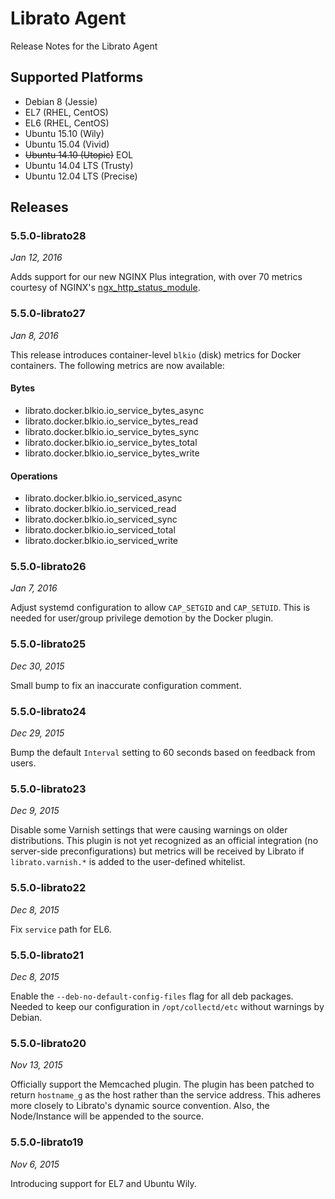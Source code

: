 # Librato Agent

Release Notes for the Librato Agent

## Supported Platforms

* Debian 8 (Jessie)
* EL7 (RHEL, CentOS)
* EL6 (RHEL, CentOS)
* Ubuntu 15.10 (Wily)
* Ubuntu 15.04 (Vivid)
* ~~Ubuntu 14.10 (Utopic)~~ EOL
* Ubuntu 14.04 LTS (Trusty)
* Ubuntu 12.04 LTS (Precise)

## Releases

### 5.5.0-librato28

_Jan 12, 2016_

Adds support for our new NGINX Plus integration, with over 70 metrics courtesy of NGINX's [ngx_http_status_module](http://nginx.org/en/docs/http/ngx_http_status_module.html).

### 5.5.0-librato27

_Jan 8, 2016_

This release introduces container-level `blkio` (disk) metrics for Docker containers. The following metrics are now available:

#### Bytes

* librato.docker.blkio.io_service_bytes_async
* librato.docker.blkio.io_service_bytes_read
* librato.docker.blkio.io_service_bytes_sync
* librato.docker.blkio.io_service_bytes_total
* librato.docker.blkio.io_service_bytes_write

#### Operations

* librato.docker.blkio.io_serviced_async
* librato.docker.blkio.io_serviced_read
* librato.docker.blkio.io_serviced_sync
* librato.docker.blkio.io_serviced_total
* librato.docker.blkio.io_serviced_write

### 5.5.0-librato26

_Jan 7, 2016_

Adjust systemd configuration to allow `CAP_SETGID` and `CAP_SETUID`. This is needed for user/group privilege demotion by the Docker plugin.

### 5.5.0-librato25

_Dec 30, 2015_

Small bump to fix an inaccurate configuration comment.

### 5.5.0-librato24

_Dec 29, 2015_

Bump the default `Interval` setting to 60 seconds based on feedback from users.

### 5.5.0-librato23

_Dec 9, 2015_

Disable some Varnish settings that were causing warnings on older distributions. This plugin is not yet recognized as an official integration (no server-side preconfigurations) but metrics will be received by Librato if `librato.varnish.*` is added to the user-defined whitelist.

### 5.5.0-librato22

_Dec 8, 2015_

Fix `service` path for EL6.

### 5.5.0-librato21

_Dec 8, 2015_

Enable the `--deb-no-default-config-files` flag for all deb packages. Needed to keep our configuration in `/opt/collectd/etc` without warnings by Debian.

### 5.5.0-librato20

_Nov 13, 2015_

Officially support the Memcached plugin. The plugin has been patched to return `hostname_g` as the host rather than the service address. This adheres more closely to Librato's dynamic source convention. Also, the Node/Instance will be appended to the source.

### 5.5.0-librato19

_Nov 6, 2015_

Introducing support for EL7 and Ubuntu Wily.
